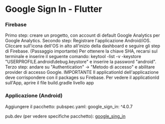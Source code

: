 # Google Sign In - Flutter

### Firebase
Primo step: creare un progetto, con account di default Google Analytics per Google Analytics.
Secondo step: Registrare l'applicazione Android/iOS. Cliccare sull'icona dell'OS in alto all'inizio della dashboard e seguire gli step di Firebase. (Passaggio importante) Per ottenere la chiave SHA, recarsi sul terminale e inserire il seguente comando:
keytool -list -v -keystore "USERPROFILE.android\debug.keystore" e inserire la password "android".
Terzo step: andare su "Authentication" -> "Metodo di accesso" e abilitare provider di accesso Google.
IMPORTANTE
Il applicationId dell'applicazione deve corrispondere con il packages su Firebase. Per vedere il applicationId sull'App, aprire il file build.gradle livello app 

### Applicazione (Android)
Aggiungere il pacchetto:
pubspec.yaml:
  google_sign_in: ^4.0.7

pub.dev (per vedere specifiche pacchetto): [google_sing_in](https://pub.dev/packages/google_sign_in#-readme-tab-)
